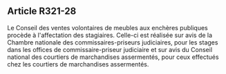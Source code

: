 Article R321-28
----
Le Conseil des ventes volontaires de meubles aux enchères publiques procède à
l'affectation des stagiaires. Celle-ci est réalisée sur avis de la Chambre
nationale des commissaires-priseurs judiciaires, pour les stages dans les
offices de commissaire-priseur judiciaire et sur avis du Conseil national des
courtiers de marchandises assermentés, pour ceux effectués chez les courtiers de
marchandises assermentés.
